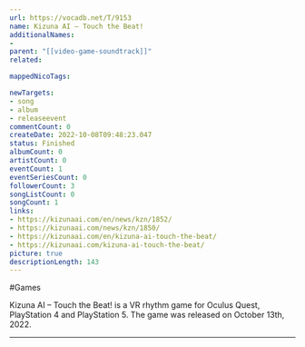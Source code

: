 ```yaml
---
url: https://vocadb.net/T/9153
name: Kizuna AI – Touch the Beat!
additionalNames: 
- 
parent: "[[video-game-soundtrack]]"
related:

mappedNicoTags:

newTargets:
- song
- album
- releaseevent
commentCount: 0
createDate: 2022-10-08T09:48:23.047
status: Finished
albumCount: 0
artistCount: 0
eventCount: 1
eventSeriesCount: 0
followerCount: 3
songListCount: 0
songCount: 1
links: 
- https://kizunaai.com/en/news/kzn/1852/
- https://kizunaai.com/news/kzn/1850/
- https://kizunaai.com/en/kizuna-ai-touch-the-beat/
- https://kizunaai.com/kizuna-ai-touch-the-beat/
picture: true
descriptionLength: 143
---
```


#Games

Kizuna AI – Touch the Beat! is a VR rhythm game for Oculus Quest, PlayStation 4 and PlayStation 5. The game was released on October 13th, 2022.

---

